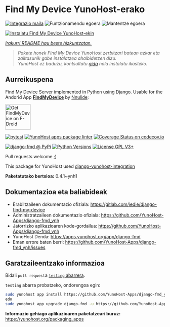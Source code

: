 <!--
Ohart ongi: README hau automatikoki sortu da <https://github.com/YunoHost/apps/tree/master/tools/readme_generator>ri esker
EZ editatu eskuz.
-->

# Find My Device YunoHost-erako

[![Integrazio maila](https://dash.yunohost.org/integration/django-fmd.svg)](https://ci-apps.yunohost.org/ci/apps/django-fmd/) ![Funtzionamendu egoera](https://ci-apps.yunohost.org/ci/badges/django-fmd.status.svg) ![Mantentze egoera](https://ci-apps.yunohost.org/ci/badges/django-fmd.maintain.svg)

[![Instalatu Find My Device YunoHost-ekin](https://install-app.yunohost.org/install-with-yunohost.svg)](https://install-app.yunohost.org/?app=django-fmd)

*[Irakurri README hau beste hizkuntzatan.](./ALL_README.md)*

> *Pakete honek Find My Device YunoHost zerbitzari batean azkar eta zailtasunik gabe instalatzea ahalbidetzen dizu.*  
> *YunoHost ez baduzu, kontsultatu [gida](https://yunohost.org/install) nola instalatu ikasteko.*

## Aurreikuspena

Find My Device Server implemented in Python using Django.
Usable for the Andorid App [**FindMyDevice**](https://gitlab.com/Nulide/findmydevice/) by [Nnulide](https://nulide.de/):

[<img src="https://fdroid.gitlab.io/artwork/badge/get-it-on.png" alt="Get FindMyDevice on F-Droid" height="80">](https://f-droid.org/packages/de.nulide.findmydevice/)

[![pytest](https://github.com/YunoHost-Apps/django-fmd_ynh/actions/workflows/pytest.yml/badge.svg?branch=master)](https://github.com/YunoHost-Apps/django-fmd_ynh/actions/workflows/pytest.yml) [![YunoHost apps package linter](https://github.com/YunoHost-Apps/django-fmd_ynh/actions/workflows/package_linter.yml/badge.svg)](https://github.com/YunoHost-Apps/django-fmd_ynh/actions/workflows/package_linter.yml) [![Coverage Status on codecov.io](https://codecov.io/gh/YunoHost-Apps/django-fmd_ynh/branch/master/graph/badge.svg)](https://codecov.io/gh/YunoHost-Apps/django-fmd_ynh)

[![django-fmd @ PyPi](https://img.shields.io/pypi/v/django-fmd?label=django-fmd%20%40%20PyPi)](https://pypi.org/project/django-fmd/)
[![Python Versions](https://img.shields.io/pypi/pyversions/django-fmd)](https://gitlab.com/jedie/django-find-my-device/-/blob/main/pyproject.toml)
[![License GPL V3+](https://img.shields.io/pypi/l/django-fmd)](https://gitlab.com/jedie/django-find-my-device/-/blob/main/LICENSE)

Pull requests welcome ;)

This package for YunoHost used [django-yunohost-integration](https://github.com/YunoHost-Apps/django_yunohost_integration)


**Paketatutako bertsioa:** 0.4.1~ynh1
## Dokumentazioa eta baliabideak

- Erabiltzaileen dokumentazio ofiziala: <https://gitlab.com/jedie/django-find-my-device>
- Administratzaileen dokumentazio ofiziala: <https://github.com/YunoHost-Apps/django-fmd_ynh>
- Jatorrizko aplikazioaren kode-gordailua: <https://github.com/YunoHost-Apps/django-fmd_ynh>
- YunoHost Denda: <https://apps.yunohost.org/app/django-fmd>
- Eman errore baten berri: <https://github.com/YunoHost-Apps/django-fmd_ynh/issues>

## Garatzaileentzako informazioa

Bidali `pull request`a [`testing` abarrera](https://github.com/YunoHost-Apps/django-fmd_ynh/tree/testing).

`testing` abarra probatzeko, ondorengoa egin:

```bash
sudo yunohost app install https://github.com/YunoHost-Apps/django-fmd_ynh/tree/testing --debug
edo
sudo yunohost app upgrade django-fmd -u https://github.com/YunoHost-Apps/django-fmd_ynh/tree/testing --debug
```

**Informazio gehiago aplikazioaren paketatzeari buruz:** <https://yunohost.org/packaging_apps>
